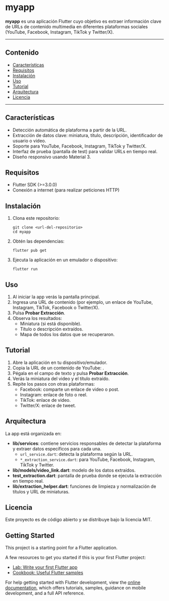 # myapp

**myapp** es una aplicación Flutter cuyo objetivo es extraer información clave de URLs de contenido multimedia en diferentes plataformas sociales (YouTube, Facebook, Instagram, TikTok y Twitter/X).

---
## Contenido
- [Características](#características)
- [Requisitos](#requisitos)
- [Instalación](#instalación)
- [Uso](#uso)
- [Tutorial](#tutorial)
- [Arquitectura](#arquitectura)
- [Licencia](#licencia)

---
## Características
- Detección automática de plataforma a partir de la URL.
- Extracción de datos clave: miniatura, título, descripción, identificador de usuario o video.
- Soporte para YouTube, Facebook, Instagram, TikTok y Twitter/X.
- Interfaz de prueba (pantalla de test) para validar URLs en tiempo real.
- Diseño responsivo usando Material 3.

## Requisitos
- Flutter SDK (>=3.0.0)
- Conexión a internet (para realizar peticiones HTTP)

## Instalación
1. Clona este repositorio:
   ```shell
   git clone <url-del-repositorio>
   cd myapp
   ```
2. Obtén las dependencias:
   ```shell
   flutter pub get
   ```
3. Ejecuta la aplicación en un emulador o dispositivo:
   ```shell
   flutter run
   ```

## Uso
1. Al iniciar la app verás la pantalla principal.
2. Ingresa una URL de contenido (por ejemplo, un enlace de YouTube, Instagram, TikTok, Facebook o Twitter/X).
3. Pulsa **Probar Extracción**.
4. Observa los resultados:
   - Miniatura (si está disponible).
   - Título o descripción extraídos.
   - Mapa de todos los datos que se recuperaron.

## Tutorial
1. Abre la aplicación en tu dispositivo/emulador.
2. Copia la URL de un contenido de YouTube: .
3. Pégala en el campo de texto y pulsa **Probar Extracción**.
4. Verás la miniatura del video y el título extraído.
5. Repite los pasos con otras plataformas:
   - Facebook: comparte un enlace de video o post.
   - Instagram: enlace de foto o reel.
   - TikTok: enlace de video.
   - Twitter/X: enlace de tweet.

## Arquitectura
La app está organizada en:
- **lib/services**: contiene servicios responsables de detectar la plataforma y extraer datos específicos para cada una.
  - `url_service.dart`: detecta la plataforma según la URL.
  - `*_extraction_service.dart`: para YouTube, Facebook, Instagram, TikTok y Twitter.
- **lib/models/video_link.dart**: modelo de los datos extraídos.
- **test_extraction.dart**: pantalla de prueba donde se ejecuta la extracción en tiempo real.
- **lib/extraction_helper.dart**: funciones de limpieza y normalización de títulos y URL de miniaturas.

## Licencia
Este proyecto es de código abierto y se distribuye bajo la licencia MIT.

## Getting Started

This project is a starting point for a Flutter application.

A few resources to get you started if this is your first Flutter project:

- [Lab: Write your first Flutter app](https://docs.flutter.dev/get-started/codelab)
- [Cookbook: Useful Flutter samples](https://docs.flutter.dev/cookbook)

For help getting started with Flutter development, view the
[online documentation](https://docs.flutter.dev/), which offers tutorials,
samples, guidance on mobile development, and a full API reference.

